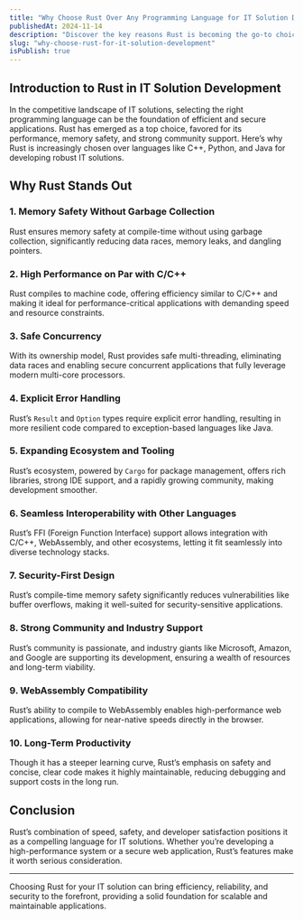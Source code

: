 ```yaml
---
title: "Why Choose Rust Over Any Programming Language for IT Solution Development"
publishedAt: 2024-11-14
description: "Discover the key reasons Rust is becoming the go-to choice for IT solution development, from performance to safety and developer productivity."
slug: "why-choose-rust-for-it-solution-development"
isPublish: true
---
```


## Introduction to Rust in IT Solution Development

In the competitive landscape of IT solutions, selecting the right programming language can be the foundation of efficient and secure applications. Rust has emerged as a top choice, favored for its performance, memory safety, and strong community support. Here’s why Rust is increasingly chosen over languages like C++, Python, and Java for developing robust IT solutions.

## Why Rust Stands Out

### 1. **Memory Safety Without Garbage Collection**
Rust ensures memory safety at compile-time without using garbage collection, significantly reducing data races, memory leaks, and dangling pointers.

### 2. **High Performance on Par with C/C++**
Rust compiles to machine code, offering efficiency similar to C/C++ and making it ideal for performance-critical applications with demanding speed and resource constraints.

### 3. **Safe Concurrency**
With its ownership model, Rust provides safe multi-threading, eliminating data races and enabling secure concurrent applications that fully leverage modern multi-core processors.

### 4. **Explicit Error Handling**
Rust’s `Result` and `Option` types require explicit error handling, resulting in more resilient code compared to exception-based languages like Java.

### 5. **Expanding Ecosystem and Tooling**
Rust’s ecosystem, powered by `Cargo` for package management, offers rich libraries, strong IDE support, and a rapidly growing community, making development smoother.

### 6. **Seamless Interoperability with Other Languages**
Rust’s FFI (Foreign Function Interface) support allows integration with C/C++, WebAssembly, and other ecosystems, letting it fit seamlessly into diverse technology stacks.

### 7. **Security-First Design**
Rust’s compile-time memory safety significantly reduces vulnerabilities like buffer overflows, making it well-suited for security-sensitive applications.

### 8. **Strong Community and Industry Support**
Rust’s community is passionate, and industry giants like Microsoft, Amazon, and Google are supporting its development, ensuring a wealth of resources and long-term viability.

### 9. **WebAssembly Compatibility**
Rust’s ability to compile to WebAssembly enables high-performance web applications, allowing for near-native speeds directly in the browser.

### 10. **Long-Term Productivity**
Though it has a steeper learning curve, Rust’s emphasis on safety and concise, clear code makes it highly maintainable, reducing debugging and support costs in the long run.

## Conclusion

Rust’s combination of speed, safety, and developer satisfaction positions it as a compelling language for IT solutions. Whether you’re developing a high-performance system or a secure web application, Rust’s features make it worth serious consideration.

--- 

Choosing Rust for your IT solution can bring efficiency, reliability, and security to the forefront, providing a solid foundation for scalable and maintainable applications.
